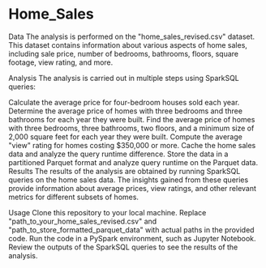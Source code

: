 # Home_Sales
Data
The analysis is performed on the "home_sales_revised.csv" dataset. This dataset contains information about various aspects of home sales, including sale price, number of bedrooms, bathrooms, floors, square footage, view rating, and more.

Analysis
The analysis is carried out in multiple steps using SparkSQL queries:

Calculate the average price for four-bedroom houses sold each year.
Determine the average price of homes with three bedrooms and three bathrooms for each year they were built.
Find the average price of homes with three bedrooms, three bathrooms, two floors, and a minimum size of 2,000 square feet for each year they were built.
Compute the average "view" rating for homes costing $350,000 or more.
Cache the home sales data and analyze the query runtime difference.
Store the data in a partitioned Parquet format and analyze query runtime on the Parquet data.
Results
The results of the analysis are obtained by running SparkSQL queries on the home sales data. The insights gained from these queries provide information about average prices, view ratings, and other relevant metrics for different subsets of homes.

Usage
Clone this repository to your local machine.
Replace "path_to_your_home_sales_revised.csv" and "path_to_store_formatted_parquet_data" with actual paths in the provided code.
Run the code in a PySpark environment, such as Jupyter Notebook.
Review the outputs of the SparkSQL queries to see the results of the analysis.